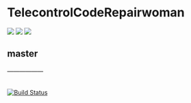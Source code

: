 # TelecontrolCodeRepairwoman  
[![](https://img.shields.io/pypi/v/nine.svg)](https://pypi.org/project/Telecontrol/)  [![](https://img.shields.io/github/license/SuperSystemStudio/TelecontrolCodeRepairwoman.svg)](https://github.com/SuperSystemStudio/TelecontrolCodeRepairwoman/blob/master/LICENSE) [![](https://img.shields.io/github/languages/top/badges/shields.svg)](https://github.com/SuperSystemStudio/TelecontrolCodeRepairwoman)

## master
###### ——————
[![Build Status](https://travis-ci.com/SuperSystemStudio/TelecontrolCodeRepairwoman.svg?branch=master)](https://travis-ci.com/SuperSystemStudio/TelecontrolCodeRepairwoman)
